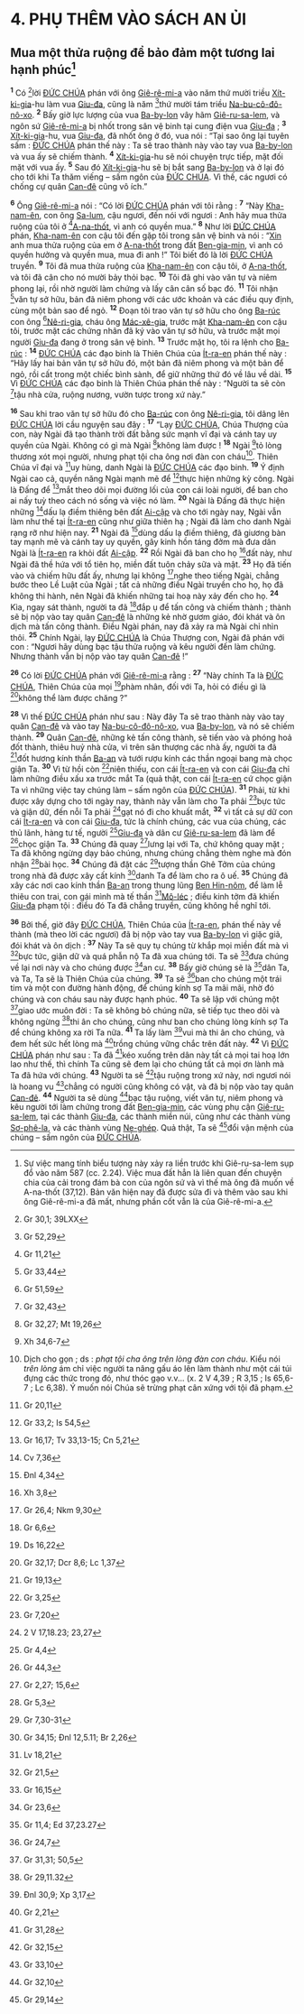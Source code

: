 # 4. PHỤ THÊM VÀO SÁCH AN ỦI

## Mua một thửa ruộng để bảo đảm một tương lai hạnh phúc[^1]
<sup><b>1</b></sup> Có [^1*]lời [ĐỨC CHÚA]() phán với ông [Giê-rê-mi-a]() vào năm thứ mười triều [Xít-ki-gia]()-hu làm vua [Giu-đa](), cũng là năm [^2*]thứ mười tám triều [Na-bu-cô-đô-nô-xo](). <sup><b>2</b></sup> Bấy giờ lực lượng của vua [Ba-by-lon]() vây hãm [Giê-ru-sa-lem](), và ngôn sứ [Giê-rê-mi-a]() bị nhốt trong sân vệ binh tại cung điện vua [Giu-đa]() ; <sup><b>3</b></sup> [Xít-ki-gia]()-hu, vua [Giu-đa](), đã nhốt ông ở đó, vua nói : “Tại sao ông lại tuyên sấm : [ĐỨC CHÚA]() phán thế này : Ta sẽ trao thành này vào tay vua [Ba-by-lon]() và vua ấy sẽ chiếm thành. <sup><b>4</b></sup> [Xít-ki-gia]()-hu sẽ nói chuyện trực tiếp, mặt đối mặt với vua ấy. <sup><b>5</b></sup> Sau đó [Xít-ki-gia]()-hu sẽ bị bắt sang [Ba-by-lon]() và ở lại đó cho tới khi Ta thăm viếng – sấm ngôn của [ĐỨC CHÚA](). Vì thế, các ngươi có chống cự quân [Can-đê]() cũng vô ích.”

<sup><b>6</b></sup> Ông [Giê-rê-mi-a]() nói : “Có lời [ĐỨC CHÚA]() phán với tôi rằng : <sup><b>7</b></sup> “Này [Kha-nam-ên](), con ông [Sa-lum](), cậu ngươi, đến nói với ngươi : Anh hãy mua thửa ruộng của tôi ở [^3*][A-na-thốt](), vì anh có quyền mua.” <sup><b>8</b></sup> Như lời [ĐỨC CHÚA]() phán, [Kha-nam-ên]() con cậu tôi đến gặp tôi trong sân vệ binh và nói : “[Xin]() anh mua thửa ruộng của em ở [A-na-thốt]() trong đất [Ben-gia-min](), vì anh có quyền hưởng và quyền mua, mua đi anh !” Tôi biết đó là lời [ĐỨC CHÚA]() truyền. <sup><b>9</b></sup> Tôi đã mua thửa ruộng của [Kha-nam-ên]() con cậu tôi, ở [A-na-thốt](), và tôi đã cân cho nó mười bảy thỏi bạc. <sup><b>10</b></sup> Tôi đã ghi vào văn tự và niêm phong lại, rồi nhờ người làm chứng và lấy cân cân số bạc đó. <sup><b>11</b></sup> Tôi nhận [^4*]văn tự sở hữu, bản đã niêm phong với các ước khoản và các điều quy định, cùng một bản sao để ngỏ. <sup><b>12</b></sup> Đoạn tôi trao văn tự sở hữu cho ông [Ba-rúc]() con ông [^5*][Nê-ri-gia](), cháu ông [Mác-xê-gia](), trước mặt [Kha-nam-ên]() con cậu tôi, trước mặt các chứng nhân đã ký vào văn tự sở hữu, và trước mặt mọi người [Giu-đa]() đang ở trong sân vệ binh. <sup><b>13</b></sup> Trước mặt họ, tôi ra lệnh cho [Ba-rúc]() : <sup><b>14</b></sup> [ĐỨC CHÚA]() các đạo binh là Thiên Chúa của [Ít-ra-en]() phán thế này : “Hãy lấy hai bản văn tự sở hữu đó, một bản đã niêm phong và một bản để ngỏ, rồi cất trong một chiếc bình sành, để giữ những thứ đó về lâu về dài. <sup><b>15</b></sup> Vì [ĐỨC CHÚA]() các đạo binh là Thiên Chúa phán thế này : “Người ta sẽ còn [^6*]tậu nhà cửa, ruộng nương, vườn tược trong xứ này.”

<sup><b>16</b></sup> Sau khi trao văn tự sở hữu đó cho [Ba-rúc]() con ông [Nê-ri-gia](), tôi dâng lên [ĐỨC CHÚA]() lời cầu nguyện sau đây : <sup><b>17</b></sup> “Lạy [ĐỨC CHÚA](), Chúa Thượng của con, này Ngài đã tạo thành trời đất bằng sức mạnh vĩ đại và cánh tay uy quyền của Ngài. Không có gì mà Ngài [^7*]không làm được ! <sup><b>18</b></sup> Ngài [^8*]tỏ lòng thương xót mọi người, nhưng phạt tội cha ông nơi đàn con cháu[^2]. Thiên Chúa vĩ đại và [^9*]uy hùng, danh Ngài là [ĐỨC CHÚA]() các đạo binh. <sup><b>19</b></sup> Ý định Ngài cao cả, quyền năng Ngài mạnh mẽ để [^10*]thực hiện những kỳ công. Ngài là Đấng để [^11*]mắt theo dõi mọi đường lối của con cái loài người, để ban cho ai nấy tuỳ theo cách nó sống và việc nó làm. <sup><b>20</b></sup> Ngài là Đấng đã thực hiện những [^12*]dấu lạ điềm thiêng bên đất [Ai-cập]() và cho tới ngày nay, Ngài vẫn làm như thế tại [Ít-ra-en]() cũng như giữa thiên hạ ; Ngài đã làm cho danh Ngài rạng rỡ như hiện nay. <sup><b>21</b></sup> Ngài đã [^13*]dùng dấu lạ điềm thiêng, đã giương bàn tay mạnh mẽ và cánh tay uy quyền, gây kinh hồn táng đởm mà đưa dân Ngài là [Ít-ra-en]() ra khỏi đất [Ai-cập](). <sup><b>22</b></sup> Rồi Ngài đã ban cho họ [^14*]đất này, như Ngài đã thề hứa với tổ tiên họ, miền đất tuôn chảy sữa và mật. <sup><b>23</b></sup> Họ đã tiến vào và chiếm hữu đất ấy, nhưng lại không [^15*]nghe theo tiếng Ngài, chẳng bước theo Lề Luật của Ngài ; tất cả những điều Ngài truyền cho họ, họ đã không thi hành, nên Ngài đã khiến những tai hoạ này xảy đến cho họ. <sup><b>24</b></sup> Kìa, ngay sát thành, người ta đã [^16*]đắp ụ để tấn công và chiếm thành ; thành sẽ bị nộp vào tay quân [Can-đê]() là những kẻ nhờ gươm giáo, đói khát và ôn dịch mà tấn công thành. Điều Ngài phán, nay đã xảy ra mà Ngài chỉ nhìn thôi. <sup><b>25</b></sup> Chính Ngài, lạy [ĐỨC CHÚA]() là Chúa Thượng con, Ngài đã phán với con : “Ngươi hãy dùng bạc tậu thửa ruộng và kêu người đến làm chứng. Nhưng thành vẫn bị nộp vào tay quân [Can-đê]() !”

<sup><b>26</b></sup> Có lời [ĐỨC CHÚA]() phán với [Giê-rê-mi-a]() rằng : <sup><b>27</b></sup> “Này chính Ta là [ĐỨC CHÚA](), Thiên Chúa của mọi [^17*]phàm nhân, đối với Ta, hỏi có điều gì là [^18*]không thể làm được chăng ?”

<sup><b>28</b></sup> Vì thế [ĐỨC CHÚA]() phán như sau : Này đây Ta sẽ trao thành này vào tay quân [Can-đê]() và vào tay [Na-bu-cô-đô-nô-xo](), vua [Ba-by-lon](), và nó sẽ chiếm thành. <sup><b>29</b></sup> Quân [Can-đê](), những kẻ tấn công thành, sẽ tiến vào và phóng hoả đốt thành, thiêu huỷ nhà cửa, vì trên sân thượng các nhà ấy, người ta đã [^19*]đốt hương kính thần [Ba-an]() và tưới rượu kính các thần ngoại bang mà chọc giận Ta. <sup><b>30</b></sup> Vì từ hồi còn [^20*]niên thiếu, con cái [Ít-ra-en]() và con cái [Giu-đa]() chỉ làm những điều xấu xa trước mắt Ta (quả thật, con cái [Ít-ra-en]() cứ chọc giận Ta vì những việc tay chúng làm – sấm ngôn của [ĐỨC CHÚA]()). <sup><b>31</b></sup> Phải, từ khi được xây dựng cho tới ngày nay, thành này vẫn làm cho Ta phải [^21*]bực tức và giận dữ, đến nỗi Ta phải [^22*]gạt nó đi cho khuất mắt, <sup><b>32</b></sup> vì tất cả sự dữ con cái [Ít-ra-en]() và con cái [Giu-đa](), tức là chính chúng, các vua của chúng, các thủ lãnh, hàng tư tế, người [^23*][Giu-đa]() và dân cư [Giê-ru-sa-lem]() đã làm để [^24*]chọc giận Ta. <sup><b>33</b></sup> Chúng đã quay [^25*]lưng lại với Ta, chứ không quay mặt ; Ta đã không ngừng dạy bảo chúng, nhưng chúng chẳng thèm nghe mà đón nhận [^26*]bài học. <sup><b>34</b></sup> Chúng đã đặt các [^27*]tượng thần Ghê Tởm của chúng trong nhà đã được xây cất kính [^28*]danh Ta để làm cho ra ô uế. <sup><b>35</b></sup> Chúng đã xây các nơi cao kính thần [Ba-an]() trong thung lũng [Ben Hin-nôm](), để làm lễ thiêu con trai, con gái mình mà tế thần [^29*][Mô-léc]() ; điều kinh tởm đã khiến [Giu-đa]() phạm tội : điều đó Ta đã chẳng truyền, cũng không hề nghĩ tới.

<sup><b>36</b></sup> Bởi thế, giờ đây [ĐỨC CHÚA](), Thiên Chúa của [Ít-ra-en](), phán thế này về thành (mà theo lời các ngươi) đã bị nộp vào tay vua [Ba-by-lon]() vì giặc giã, đói khát và ôn dịch : <sup><b>37</b></sup> Này Ta sẽ quy tụ chúng từ khắp mọi miền đất mà vì [^30*]bực tức, giận dữ và quá phẫn nộ Ta đã xua chúng tới. Ta sẽ [^31*]đưa chúng về lại nơi này và cho chúng được [^32*]an cư. <sup><b>38</b></sup> Bấy giờ chúng sẽ là [^33*]dân Ta, và Ta, Ta sẽ là Thiên Chúa của chúng. <sup><b>39</b></sup> Ta sẽ [^34*]ban cho chúng một trái tim và một con đường hành động, để chúng kính sợ Ta mãi mãi, nhờ đó chúng và con cháu sau này được hạnh phúc. <sup><b>40</b></sup> Ta sẽ lập với chúng một [^35*]giao ước muôn đời : Ta sẽ không bỏ chúng nữa, sẽ tiếp tục theo dõi và không ngừng [^36*]thi ân cho chúng, cũng như ban cho chúng lòng kính sợ Ta để chúng không xa rời Ta nữa. <sup><b>41</b></sup> Ta lấy làm [^37*]vui mà thi ân cho chúng, và đem hết sức hết lòng mà [^38*]trồng chúng vững chắc trên đất này. <sup><b>42</b></sup> Vì [ĐỨC CHÚA]() phán như sau : Ta đã [^39*]kéo xuống trên dân này tất cả mọi tai hoạ lớn lao như thế, thì chính Ta cũng sẽ đem lại cho chúng tất cả mọi ơn lành mà Ta đã hứa với chúng. <sup><b>43</b></sup> Người ta sẽ [^40*]tậu ruộng trong xứ này, nơi ngươi nói là hoang vu [^41*]chẳng có người cũng không có vật, và đã bị nộp vào tay quân [Can-đê](). <sup><b>44</b></sup> Người ta sẽ dùng [^42*]bạc tậu ruộng, viết văn tự, niêm phong và kêu người tới làm chứng trong đất [Ben-gia-min](), các vùng phụ cận [Giê-ru-sa-lem](), tại các thành [Giu-đa](), các thành miền núi, cũng như các thành vùng [Sơ-phê-la](), và các thành vùng [Ne-ghép](). Quả thật, Ta sẽ [^43*]đổi vận mệnh của chúng – sấm ngôn của [ĐỨC CHÚA]().

[^1]: Sự việc mang tính biểu tượng này xảy ra liền trước khi Giê-ru-sa-lem sụp đổ vào năm 587 (cc. 2.24). Việc mua đất hẳn là liên quan đến chuyện chia của cải trong đám bà con của ngôn sứ và vì thế mà ông đã muốn về A-na-thốt (37,12). Bản văn hiện nay đã được sửa đi và thêm vào sau khi ông Giê-rê-mi-a đã mất, nhưng phần cốt vẫn là của Giê-rê-mi-a.
[^2]: Dịch cho gọn ; ds : *phạt tội cha ông trên lòng đàn con cháu*. Kiểu nói *trên lòng* ám chỉ việc người ta nâng gấu áo lên làm thành như một cái túi đựng các thức trong đó, như thóc gạo v.v... (x. 2 V 4,39 ; R 3,15 ; Is 65,6-7 ; Lc 6,38). Ý muốn nói Chúa sẽ trừng phạt cân xứng với tội đã phạm.
[^1*]: Gr 30,1; 39LXX
[^2*]: Gr 52,29
[^3*]: Gr 11,21
[^4*]: Gr 33,44
[^5*]: Gr 51,59
[^6*]: Gr 32,43
[^7*]: Gr 32,27; Mt 19,26
[^8*]: Xh 34,6-7
[^9*]: Gr 20,11
[^10*]: Gr 33,2; Is 54,5
[^11*]: Gr 16,17; Tv 33,13-15; Cn 5,21
[^12*]: Cv 7,36
[^13*]: Đnl 4,34
[^14*]: Xh 3,8
[^15*]: Gr 26,4; Nkm 9,30
[^16*]: Gr 6,6
[^17*]: Ds 16,22
[^18*]: Gr 32,17; Dcr 8,6; Lc 1,37
[^19*]: Gr 19,13
[^20*]: Gr 3,25
[^21*]: Gr 7,20
[^22*]: 2 V 17,18.23; 23,27
[^23*]: Gr 4,4
[^24*]: Gr 44,3
[^25*]: Gr 2,27; 15,6
[^26*]: Gr 5,3
[^27*]: Gr 7,30-31
[^28*]: Gr 34,15; Đnl 12,5.11; Br 2,26
[^29*]: Lv 18,21
[^30*]: Gr 21,5
[^31*]: Gr 16,15
[^32*]: Gr 23,6
[^33*]: Gr 11,4; Ed 37,23.27
[^34*]: Gr 24,7
[^35*]: Gr 31,31; 50,5
[^36*]: Gr 29,11.32
[^37*]: Đnl 30,9; Xp 3,17
[^38*]: Gr 2,21
[^39*]: Gr 31,28
[^40*]: Gr 32,15
[^41*]: Gr 33,10
[^42*]: Gr 32,10
[^43*]: Gr 29,14